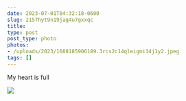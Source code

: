 ```yaml
---
date: 2023-07-01T04:32:18-0600
slug: 2157hyt9n19jag4u7gxxqc
title: 
type: post
post_type: photo
photos:
- /uploads/2023/1688185906189.3rcs2c14qleigmi14j1y2.jpeg
tags: []
---
```

My heart is full


![](/uploads/2023/1688185906189.3rcs2c14qleigmi14j1y2.jpeg)


